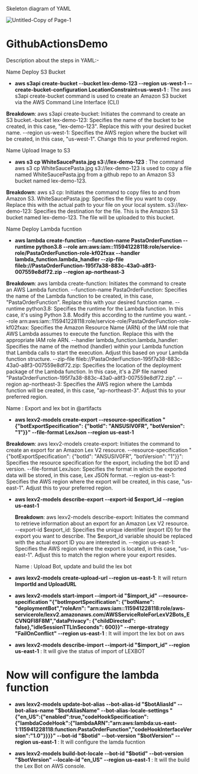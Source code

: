 Skeleton diagram of YAML 

![Untitled-Copy of Page-1](https://github.com/vedansh-377/GithubActionsDemo/assets/110664790/0e388d9a-c16c-4c98-addc-43bc89c1f3e6)

# GithubActionsDemo
Description about the steps in YAML:- 

Name  Deploy S3 Bucket

- **aws s3api create-bucket --bucket lex-demo-123 --region us-west-1 --create-bucket-configuration LocationConstraint=us-west-1**  : The aws s3api create-bucket command is used to create an Amazon S3 bucket via the AWS Command Line Interface (CLI)
  
**Breakdown**: aws s3api create-bucket: Initiates the command to create an S3 bucket.-bucket lex-demo-123: Specifies the name of the bucket to be created, in this case, "lex-demo-123". Replace this with your desired bucket name.
--region us-west-1: Specifies the AWS region where the bucket will be created, in this case, "us-west-1". Change this to your preferred region.

Name Upload Image to S3

-  **aws s3 cp WhiteSaucePasta.jpg s3://lex-demo-123**  :  The command aws s3 cp WhiteSaucePasta.jpg s3://lex-demo-123 is used to copy a file named WhiteSaucePasta.jpg from a github repo to an Amazon S3 bucket named lex-demo-123.

**Breakdown**: aws s3 cp: Initiates the command to copy files to and from Amazon S3.
WhiteSaucePasta.jpg: Specifies the file you want to copy. Replace this with the actual path to your file on your local system.
s3://lex-demo-123: Specifies the destination for the file. This is the Amazon S3 bucket named lex-demo-123. The file will be uploaded to this bucket.

Name Deploy Lambda fucntion 

- **aws lambda create-function --function-name PastaOrderFunction --runtime python3.8 --role arn:aws:iam::115941228118:role/service-role/PastaOrderFunction-role-kf02fxax --handler lambda_function.lambda_handler --zip-file fileb://PastaOrderFunction-195f7a38-883c-43a0-a8f3-007559e8df72.zip --region ap-northeast-3**

**Breakdown**: aws lambda create-function: Initiates the command to create an AWS Lambda function.
--function-name PastaOrderFunction: Specifies the name of the Lambda function to be created, in this case, "PastaOrderFunction". Replace this with your desired function name.
--runtime python3.8: Specifies the runtime for the Lambda function. In this case, it's using Python 3.8. Modify this according to the runtime you want.
--role arn:aws:iam::115941228118:role/service-role/PastaOrderFunction-role-kf02fxax: Specifies the Amazon Resource Name (ARN) of the IAM role that AWS Lambda assumes to execute the function. Replace this with the appropriate IAM role ARN.
--handler lambda_function.lambda_handler: Specifies the name of the method (handler) within your Lambda function that Lambda calls to start the execution. Adjust this based on your Lambda function structure.
--zip-file fileb://PastaOrderFunction-195f7a38-883c-43a0-a8f3-007559e8df72.zip: Specifies the location of the deployment package of the Lambda function. In this case, it's a ZIP file named "PastaOrderFunction-195f7a38-883c-43a0-a8f3-007559e8df72.zip".
--region ap-northeast-3: Specifies the AWS region where the Lambda function will be created, in this case, "ap-northeast-3". Adjust this to your preferred region.

Name : Export and lex bot in @artifacts

- **aws lexv2-models create-export --resource-specification "{\"botExportSpecification\": {\"botId\": \"ANSUSIV0FR\", \"botVersion\": \"1\"}}" --file-format LexJson --region us-east-1**

**Breakdown**: aws lexv2-models create-export: Initiates the command to create an export for an Amazon Lex V2 resource.
--resource-specification "{\"botExportSpecification\": {\"botId\": \"ANSUSIV0FR\", \"botVersion\": \"1\"}}": Specifies the resource specification for the export, including the bot ID and version.
--file-format LexJson: Specifies the format in which the exported data will be stored, in this case, Lex JSON format.
--region us-east-1: Specifies the AWS region where the export will be created, in this case, "us-east-1". Adjust this to your preferred region.

- **aws lexv2-models describe-export --export-id $export_id --region us-east-1**

  **Breakdown**: aws lexv2-models describe-export: Initiates the command to retrieve information about an export for an Amazon Lex V2 resource.
--export-id $export_id: Specifies the unique identifier (export ID) for the export you want to describe. The $export_id variable should be replaced with the actual export ID you are interested in.
--region us-east-1: Specifies the AWS region where the export is located, in this case, "us-east-1". Adjust this to match the region where your export resides.

  Name : Upload Bot, update and build the lex bot
- **aws lexv2-models create-upload-url --region us-east-1**: It will return **ImportId and UploadURL** 
- **aws lexv2-models start-import --import-id "$import_id" --resource-specification "{\"botImportSpecification\": {\"botName\": \"deploymentBot\",\"roleArn\": \"arn:aws:iam::115941228118:role/aws-servicerole/lexv2.amazonaws.com/AWSServiceRoleForLexV2Bots_ECVNQFI8F8M\",\"dataPrivacy\": {\"childDirected\": false},\"idleSessionTTLInSeconds\": 600}}" --merge-strategy "FailOnConflict" --region us-east-1**
: It will import the lex bot on aws 
- **aws lexv2-models describe-import --import-id "$import_id" --region us-east-1** : It will give the status of import of LEXBOT
# Now will configure the lambda function
- **aws lexv2-models update-bot-alias --bot-alias-id "$botAliasId" --bot-alias-name "$botAliasName" --bot-alias-locale-settings "{\"en_US\":{\"enabled\":true,\"codeHookSpecification\":{\"lambdaCodeHook\":{\"lambdaARN\":\"arn:aws:lambda:us-east-1:115941228118:function:PastaOrderFunction\",\"codeHookInterfaceVersion\":\"1.0\"}}}}" --bot-id "$botid" --bot-version "$botVersion" --region us-east-1**
: It will configure the lamda fucntion

- **aws lexv2-models build-bot-locale --bot-id "$botid" --bot-version "$botVersion" --locale-id "en_US" --region us-east-1** : It will the build the Lex Bot on  AWS console.


